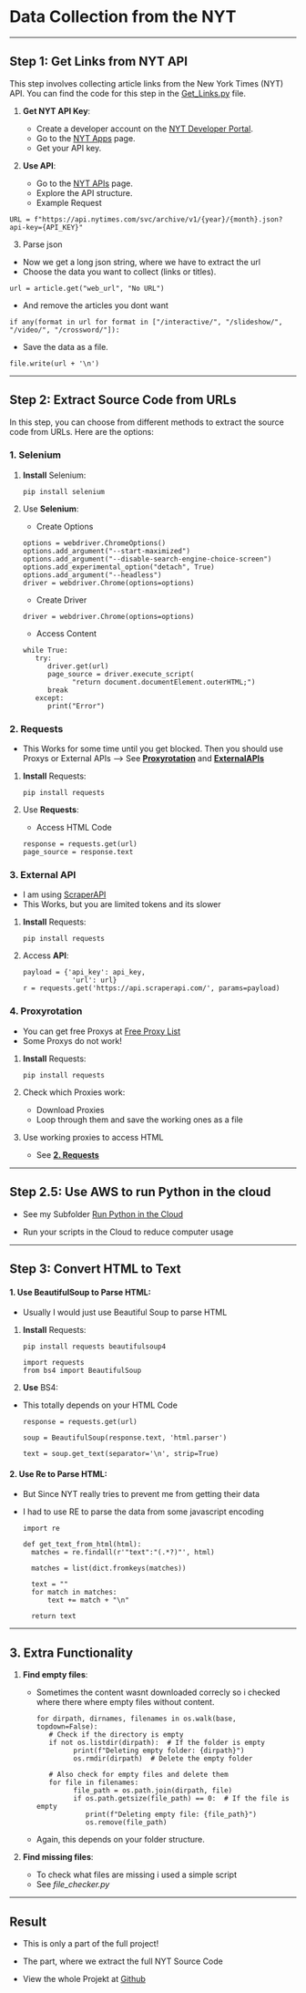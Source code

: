 # Data Collection from the NYT

---

## Step 1: Get Links from **NYT API**

This step involves collecting article links from the New York Times (NYT) API. You can find the code for this step in the [Get_Links.py](https://github.com/AdminL3/Jugend-Forscht/blob/main/data-collection/Get_Links.py) file.

1. **Get NYT API Key**:

   - Create a developer account on the [NYT Developer Portal](https://developer.nytimes.com/).
   - Go to the [NYT Apps](https://developer.nytimes.com/my-apps) page.
   - Get your API key.

2. **Use API**:

   - Go to the [NYT APIs](https://developer.nytimes.com/apis) page.
   - Explore the API structure.

   * Example Request

```
URL = f"https://api.nytimes.com/svc/archive/v1/{year}/{month}.json?api-key={API_KEY}"
```

3. Parse json

- Now we get a long json string, where we have to extract the url
- Choose the data you want to collect (links or titles).

```
url = article.get("web_url", "No URL")
```

- And remove the articles you dont want

```
if any(format in url for format in ["/interactive/", "/slideshow/", "/video/", "/crossword/"]):
```

- Save the data as a file.

```
file.write(url + '\n')
```

---

## Step 2: Extract Source Code from URLs

In this step, you can choose from different methods to extract the source code from URLs. Here are the options:

### 1. Selenium

1. **Install** Selenium:

   ```
   pip install selenium
   ```

2. Use **Selenium**:

   - Create Options

   ```
   options = webdriver.ChromeOptions()
   options.add_argument("--start-maximized")
   options.add_argument("--disable-search-engine-choice-screen")
   options.add_experimental_option("detach", True)
   options.add_argument("--headless")
   driver = webdriver.Chrome(options=options)
   ```

   - Create Driver

   ```
   driver = webdriver.Chrome(options=options)
   ```

   - Access Content

   ```
   while True:
      try:
         driver.get(url)
         page_source = driver.execute_script(
               "return document.documentElement.outerHTML;")
         break
      except:
         print("Error")
   ```

### 2. Requests

- This Works for some time until you get blocked. Then you should use Proxys or External APIs --> See [**Proxyrotation**](#4-proxyrotation) and [**ExternalAPIs**](#3-external-api)

1. **Install** Requests:

   ```
   pip install requests
   ```

2. Use **Requests**:

   - Access HTML Code

   ```
   response = requests.get(url)
   page_source = response.text
   ```

### 3. External API

- I am using [ScraperAPI](https://www.scraperapi.com/)
- This Works, but you are limited tokens and its slower

1. **Install** Requests:

   ```
   pip install requests
   ```

2. Access **API**:

   ```
   payload = {'api_key': api_key,
               'url': url}
   r = requests.get('https://api.scraperapi.com/', params=payload)
   ```

### 4. Proxyrotation

- You can get free Proxys at [Free Proxy List](https://free-proxy-list.net/)
- Some Proxys do not work!

1. **Install** Requests:

   ```
   pip install requests
   ```

2. Check which Proxies work:

   - Download Proxies
   - Loop through them and save the working ones as a file

3. Use working proxies to access HTML
   - See [**2. Requests**](#2-requests)

---

## Step 2.5: Use AWS to run Python in the cloud

- See my Subfolder [Run Python in the Cloud](./AWS/)

- Run your scripts in the Cloud to reduce computer usage

---

## Step 3: Convert HTML to Text

#### 1. Use **BeautifulSoup** to Parse HTML:

- Usually I would just use Beautiful Soup to parse HTML

1. **Install** Requests:

   ```
   pip install requests beautifulsoup4
   ```

   ```
   import requests
   from bs4 import BeautifulSoup
   ```

1. **Use** BS4:

- This totally depends on your HTML Code

  ```
  response = requests.get(url)
  ```

  ```
  soup = BeautifulSoup(response.text, 'html.parser')
  ```

  ```
  text = soup.get_text(separator='\n', strip=True)
  ```

#### 2. Use **Re** to Parse HTML:

- But Since NYT really tries to prevent me from getting their data
- I had to use RE to parse the data from some javascript encoding

  ```
  import re
  ```

  ```
  def get_text_from_html(html):
    matches = re.findall(r'"text":"(.*?)"', html)

    matches = list(dict.fromkeys(matches))

    text = ""
    for match in matches:
        text += match + "\n"

    return text
  ```

---

## 3. Extra Functionality

1. **Find empty files**:

   - Sometimes the content wasnt downloaded correcly so i checked where there where empty files without content.

     ```
     for dirpath, dirnames, filenames in os.walk(base, topdown=False):
        # Check if the directory is empty
        if not os.listdir(dirpath):  # If the folder is empty
              print(f"Deleting empty folder: {dirpath}")
              os.rmdir(dirpath)  # Delete the empty folder

        # Also check for empty files and delete them
        for file in filenames:
              file_path = os.path.join(dirpath, file)
              if os.path.getsize(file_path) == 0:  # If the file is empty
                 print(f"Deleting empty file: {file_path}")
                 os.remove(file_path)
     ```

   - Again, this depends on your folder structure.

2. **Find missing files**:

   - To check what files are missing i used a simple script
   - See _file_checker.py_

---

## Result

- This is only a part of the full project!

- The part, where we extract the full NYT Source Code

- View the whole Projekt at [Github](https://github.com/AdminL3/Jugend-Forscht/)
